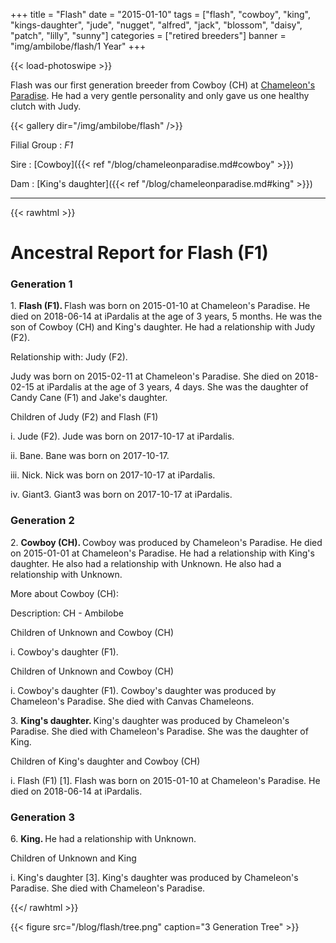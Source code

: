 +++
title = "Flash"
date = "2015-01-10"
tags = ["flash", "cowboy", "king", "kings-daughter", "jude", "nugget", "alfred", "jack", 
  "blossom", "daisy", "patch", "lilly", "sunny"]
categories = ["retired breeders"]
banner = "img/ambilobe/flash/1 Year"
+++

{{< load-photoswipe >}}

Flash was our first generation breeder from Cowboy (CH) at [Chameleon's Paradise](http://www.chameleonparadise.net/). He had a very gentle personality and only gave us one healthy clutch with Judy.

{{< gallery dir="/img/ambilobe/flash" />}}

Filial Group
: *F1*

Sire
: [Cowboy]({{< ref "/blog/chameleonparadise.md#cowboy" >}})

Dam
: [King's daughter]({{< ref "/blog/chameleonparadise.md#king" >}})

---

{{< rawhtml >}}

  <div id="grampstextdoc">
    <div id="header">
      <h1>Ancestral Report for Flash (F1)</h1>
    </div>
    <h3>Generation 1</h3>
    <img align="right" alt="" border="0" src="/blog/flash/is1 Year.jpg" />
    <p>1. <strong>Flash (F1). </strong>Flash was born on 2015-01-10 at Chameleon's Paradise.  He died on 2018-06-14 at iPardalis at the age of 3 years, 5 months.  He was the son of Cowboy (CH) and King's daughter. He had a relationship with Judy (F2). </p>
    <p />Relationship with: Judy (F2).</p>
    <p>Judy was born on 2015-02-11 at Chameleon's Paradise.  She died on 2018-02-15 at iPardalis at the age of 3 years, 4 days.  She was the daughter of Candy Cane (F1) and Jake's daughter. </p>
    <p>Children of Judy (F2) and Flash (F1)</p>
    <p>i. Jude (F2). Jude was born on 2017-10-17 at iPardalis.  </p>
    <p>ii. Bane. Bane was born on 2017-10-17.  </p>
    <p>iii. Nick. Nick was born on 2017-10-17 at iPardalis.  </p>
    <p>iv. Giant3. Giant3 was born on 2017-10-17 at iPardalis.  </p>
    <h3>Generation 2</h3>
    <img align="right" alt="" border="0" src="/blog/flash/isCowboy.jpg" />
    <p>2. <strong>Cowboy (CH). </strong>Cowboy was produced by Chameleon's Paradise.  He died on 2015-01-01 at Chameleon's Paradise.  He had a relationship with King's daughter. He also had a relationship with Unknown. He also had a relationship with Unknown. </p>
    <p>More about Cowboy (CH):</p>
    <p>Description: CH - Ambilobe</p>
    <p>Children of Unknown and Cowboy (CH)</p>
    <p>i. Cowboy's daughter (F1). </p>
    <p>Children of Unknown and Cowboy (CH)</p>
    <p>i. Cowboy's daughter (F1). Cowboy's daughter was produced by Chameleon's Paradise.  She died with Canvas Chameleons.  </p>
    <p>3. <strong>King's daughter. </strong>King's daughter was produced by Chameleon's Paradise.  She died with Chameleon's Paradise.  She was the daughter of King. </p>
    <p>Children of King's daughter and Cowboy (CH)</p>
    <p>i. Flash (F1) [1]. Flash was born on 2015-01-10 at Chameleon's Paradise.  He died on 2018-06-14 at iPardalis.  </p>
    <h3>Generation 3</h3>
    <img align="right" alt="" border="0" src="/blog/flash/isKing.jpg" />
    <p>6. <strong>King. </strong>He had a relationship with Unknown. </p>
    <p>Children of Unknown and King</p>
    <p>i. King's daughter [3]. King's daughter was produced by Chameleon's Paradise.  She died with Chameleon's Paradise.  </p>
  </div>
  
{{</ rawhtml >}}

{{< figure src="/blog/flash/tree.png" caption="3 Generation Tree" >}}
